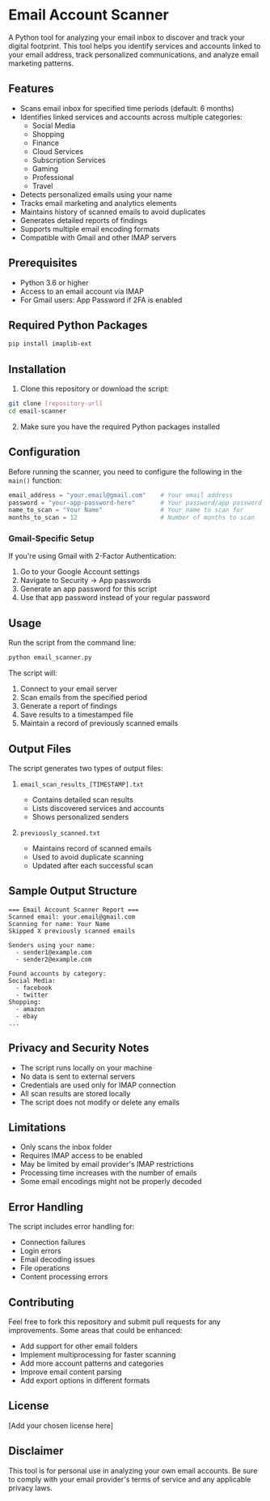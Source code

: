 # Email Account Scanner

A Python tool for analyzing your email inbox to discover and track your digital footprint. This tool helps you identify services and accounts linked to your email address, track personalized communications, and analyze email marketing patterns.

## Features

- Scans email inbox for specified time periods (default: 6 months)
- Identifies linked services and accounts across multiple categories:
  - Social Media
  - Shopping
  - Finance
  - Cloud Services
  - Subscription Services
  - Gaming
  - Professional
  - Travel
- Detects personalized emails using your name
- Tracks email marketing and analytics elements
- Maintains history of scanned emails to avoid duplicates
- Generates detailed reports of findings
- Supports multiple email encoding formats
- Compatible with Gmail and other IMAP servers

## Prerequisites

- Python 3.6 or higher
- Access to an email account via IMAP
- For Gmail users: App Password if 2FA is enabled

## Required Python Packages

```bash
pip install imaplib-ext
```

## Installation

1. Clone this repository or download the script:
```bash
git clone [repository-url]
cd email-scanner
```

2. Make sure you have the required Python packages installed

## Configuration

Before running the scanner, you need to configure the following in the `main()` function:

```python
email_address = "your.email@gmail.com"    # Your email address
password = "your-app-password-here"       # Your password/app password
name_to_scan = "Your Name"                # Your name to scan for
months_to_scan = 12                       # Number of months to scan
```

### Gmail-Specific Setup

If you're using Gmail with 2-Factor Authentication:
1. Go to your Google Account settings
2. Navigate to Security → App passwords
3. Generate an app password for this script
4. Use that app password instead of your regular password

## Usage

Run the script from the command line:

```bash
python email_scanner.py
```

The script will:
1. Connect to your email server
2. Scan emails from the specified period
3. Generate a report of findings
4. Save results to a timestamped file
5. Maintain a record of previously scanned emails

## Output Files

The script generates two types of output files:

1. `email_scan_results_[TIMESTAMP].txt`
   - Contains detailed scan results
   - Lists discovered services and accounts
   - Shows personalized senders

2. `previously_scanned.txt`
   - Maintains record of scanned emails
   - Used to avoid duplicate scanning
   - Updated after each successful scan

## Sample Output Structure

```
=== Email Account Scanner Report ===
Scanned email: your.email@gmail.com
Scanning for name: Your Name
Skipped X previously scanned emails

Senders using your name:
  - sender1@example.com
  - sender2@example.com

Found accounts by category:
Social Media:
  - facebook
  - twitter
Shopping:
  - amazon
  - ebay
...
```

## Privacy and Security Notes

- The script runs locally on your machine
- No data is sent to external servers
- Credentials are used only for IMAP connection
- All scan results are stored locally
- The script does not modify or delete any emails

## Limitations

- Only scans the inbox folder
- Requires IMAP access to be enabled
- May be limited by email provider's IMAP restrictions
- Processing time increases with the number of emails
- Some email encodings might not be properly decoded

## Error Handling

The script includes error handling for:
- Connection failures
- Login errors
- Email decoding issues
- File operations
- Content processing errors

## Contributing

Feel free to fork this repository and submit pull requests for any improvements. Some areas that could be enhanced:

- Add support for other email folders
- Implement multiprocessing for faster scanning
- Add more account patterns and categories
- Improve email content parsing
- Add export options in different formats

## License

[Add your chosen license here]

## Disclaimer

This tool is for personal use in analyzing your own email accounts. Be sure to comply with your email provider's terms of service and any applicable privacy laws.